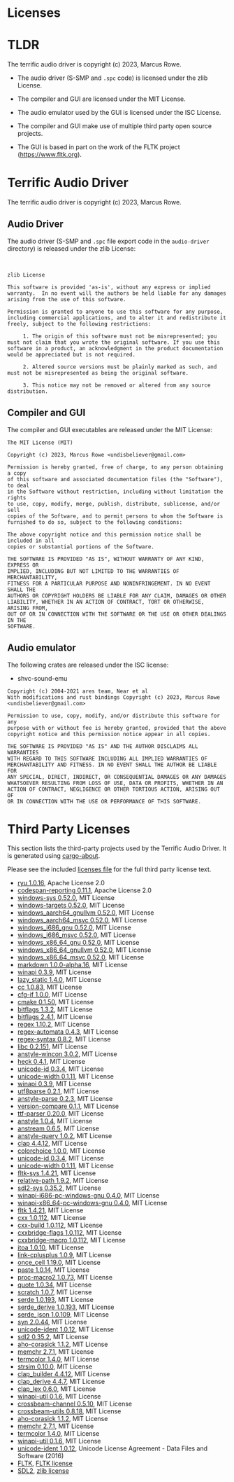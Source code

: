 Licenses
========


TLDR
====

The terrific audio driver is copyright (c) 2023, Marcus Rowe.

 * The audio driver (S-SMP and `.spc` code) is licensed under the zlib License.
 * The compiler and GUI are licensed under the MIT License.
 * The audio emulator used by the GUI is licensed under the ISC License.

 * The compiler and GUI make use of multiple third party open source projects.
 * The GUI is based in part on the work of the FLTK project (https://www.fltk.org).


Terrific Audio Driver
=====================

The terrific audio driver is copyright (c) 2023, Marcus Rowe.


Audio Driver
------------
The audio driver (S-SMP and `.spc` file export code in the `audio-driver` directory) is released under the zlib License:

<br/>

```
zlib License

This software is provided 'as-is', without any express or implied warranty.  In no event will the authors be held liable for any damages arising from the use of this software.

Permission is granted to anyone to use this software for any purpose, including commercial applications, and to alter it and redistribute it freely, subject to the following restrictions:

     1. The origin of this software must not be misrepresented; you must not claim that you wrote the original software. If you use this software in a product, an acknowledgment in the product documentation would be appreciated but is not required.

     2. Altered source versions must be plainly marked as such, and must not be misrepresented as being the original software.

     3. This notice may not be removed or altered from any source distribution.
```


Compiler and GUI
----------------

The compiler and GUI executables are released under the MIT License:

```
The MIT License (MIT)

Copyright (c) 2023, Marcus Rowe <undisbeliever@gmail.com>

Permission is hereby granted, free of charge, to any person obtaining a copy
of this software and associated documentation files (the "Software"), to deal
in the Software without restriction, including without limitation the rights
to use, copy, modify, merge, publish, distribute, sublicense, and/or sell
copies of the Software, and to permit persons to whom the Software is
furnished to do so, subject to the following conditions:

The above copyright notice and this permission notice shall be included in all
copies or substantial portions of the Software.

THE SOFTWARE IS PROVIDED "AS IS", WITHOUT WARRANTY OF ANY KIND, EXPRESS OR
IMPLIED, INCLUDING BUT NOT LIMITED TO THE WARRANTIES OF MERCHANTABILITY,
FITNESS FOR A PARTICULAR PURPOSE AND NONINFRINGEMENT. IN NO EVENT SHALL THE
AUTHORS OR COPYRIGHT HOLDERS BE LIABLE FOR ANY CLAIM, DAMAGES OR OTHER
LIABILITY, WHETHER IN AN ACTION OF CONTRACT, TORT OR OTHERWISE, ARISING FROM,
OUT OF OR IN CONNECTION WITH THE SOFTWARE OR THE USE OR OTHER DEALINGS IN THE
SOFTWARE.
```


Audio emulator
--------------

The following crates are released under the ISC license:
 * shvc-sound-emu


```
Copyright (c) 2004-2021 ares team, Near et al
With modifications and rust bindings Copyright (c) 2023, Marcus Rowe <undisbeliever@gmail.com>

Permission to use, copy, modify, and/or distribute this software for any
purpose with or without fee is hereby granted, provided that the above
copyright notice and this permission notice appear in all copies.

THE SOFTWARE IS PROVIDED "AS IS" AND THE AUTHOR DISCLAIMS ALL WARRANTIES
WITH REGARD TO THIS SOFTWARE INCLUDING ALL IMPLIED WARRANTIES OF
MERCHANTABILITY AND FITNESS. IN NO EVENT SHALL THE AUTHOR BE LIABLE FOR
ANY SPECIAL, DIRECT, INDIRECT, OR CONSEQUENTIAL DAMAGES OR ANY DAMAGES
WHATSOEVER RESULTING FROM LOSS OF USE, DATA OR PROFITS, WHETHER IN AN
ACTION OF CONTRACT, NEGLIGENCE OR OTHER TORTIOUS ACTION, ARISING OUT OF
OR IN CONNECTION WITH THE USE OR PERFORMANCE OF THIS SOFTWARE.
```


Third Party Licenses
====================
This section lists the third-party projects used by the Terrific Audio Driver.
It is generated using [cargo-about](https://embarkstudios.github.io/cargo-about/).

Please see the included [licenses file](licenses.md) for the full third party license text.

  * [ryu 1.0.16](https://github.com/dtolnay/ryu), Apache License 2.0
  * [codespan-reporting 0.11.1](https://github.com/brendanzab/codespan), Apache License 2.0
  * [windows-sys 0.52.0](https://github.com/microsoft/windows-rs), MIT License
  * [windows-targets 0.52.0](https://github.com/microsoft/windows-rs), MIT License
  * [windows_aarch64_gnullvm 0.52.0](https://github.com/microsoft/windows-rs), MIT License
  * [windows_aarch64_msvc 0.52.0](https://github.com/microsoft/windows-rs), MIT License
  * [windows_i686_gnu 0.52.0](https://github.com/microsoft/windows-rs), MIT License
  * [windows_i686_msvc 0.52.0](https://github.com/microsoft/windows-rs), MIT License
  * [windows_x86_64_gnu 0.52.0](https://github.com/microsoft/windows-rs), MIT License
  * [windows_x86_64_gnullvm 0.52.0](https://github.com/microsoft/windows-rs), MIT License
  * [windows_x86_64_msvc 0.52.0](https://github.com/microsoft/windows-rs), MIT License
  * [markdown 1.0.0-alpha.16](https://github.com/wooorm/markdown-rs), MIT License
  * [winapi 0.3.9](https://github.com/retep998/winapi-rs), MIT License
  * [lazy_static 1.4.0](https://github.com/rust-lang-nursery/lazy-static.rs), MIT License
  * [cc 1.0.83](https://github.com/rust-lang/cc-rs), MIT License
  * [cfg-if 1.0.0](https://github.com/alexcrichton/cfg-if), MIT License
  * [cmake 0.1.50](https://github.com/rust-lang/cmake-rs), MIT License
  * [bitflags 1.3.2](https://github.com/bitflags/bitflags), MIT License
  * [bitflags 2.4.1](https://github.com/bitflags/bitflags), MIT License
  * [regex 1.10.2](https://github.com/rust-lang/regex), MIT License
  * [regex-automata 0.4.3](https://github.com/rust-lang/regex/tree/master/regex-automata), MIT License
  * [regex-syntax 0.8.2](https://github.com/rust-lang/regex/tree/master/regex-syntax), MIT License
  * [libc 0.2.151](https://github.com/rust-lang/libc), MIT License
  * [anstyle-wincon 3.0.2](https://github.com/rust-cli/anstyle.git), MIT License
  * [heck 0.4.1](https://github.com/withoutboats/heck), MIT License
  * [unicode-id 0.3.4](https://github.com/Boshen/unicode-id), MIT License
  * [unicode-width 0.1.11](https://github.com/unicode-rs/unicode-width), MIT License
  * [winapi 0.3.9](https://github.com/retep998/winapi-rs), MIT License
  * [utf8parse 0.2.1](https://github.com/alacritty/vte), MIT License
  * [anstyle-parse 0.2.3](https://github.com/rust-cli/anstyle.git), MIT License
  * [version-compare 0.1.1](https://gitlab.com/timvisee/version-compare), MIT License
  * [ttf-parser 0.20.0](https://github.com/RazrFalcon/ttf-parser), MIT License
  * [anstyle 1.0.4](https://github.com/rust-cli/anstyle.git), MIT License
  * [anstream 0.6.5](https://github.com/rust-cli/anstyle.git), MIT License
  * [anstyle-query 1.0.2](https://github.com/rust-cli/anstyle), MIT License
  * [clap 4.4.12](https://github.com/clap-rs/clap), MIT License
  * [colorchoice 1.0.0](https://github.com/rust-cli/anstyle), MIT License
  * [unicode-id 0.3.4](https://github.com/Boshen/unicode-id), MIT License
  * [unicode-width 0.1.11](https://github.com/unicode-rs/unicode-width), MIT License
  * [fltk-sys 1.4.21](https://github.com/fltk-rs/fltk-rs), MIT License
  * [relative-path 1.9.2](https://github.com/udoprog/relative-path), MIT License
  * [sdl2-sys 0.35.2](https://github.com/rust-sdl2/rust-sdl2), MIT License
  * [winapi-i686-pc-windows-gnu 0.4.0](https://github.com/retep998/winapi-rs), MIT License
  * [winapi-x86_64-pc-windows-gnu 0.4.0](https://github.com/retep998/winapi-rs), MIT License
  * [fltk 1.4.21](https://github.com/fltk-rs/fltk-rs), MIT License
  * [cxx 1.0.112](https://github.com/dtolnay/cxx), MIT License
  * [cxx-build 1.0.112](https://github.com/dtolnay/cxx), MIT License
  * [cxxbridge-flags 1.0.112](https://github.com/dtolnay/cxx), MIT License
  * [cxxbridge-macro 1.0.112](https://github.com/dtolnay/cxx), MIT License
  * [itoa 1.0.10](https://github.com/dtolnay/itoa), MIT License
  * [link-cplusplus 1.0.9](https://github.com/dtolnay/link-cplusplus), MIT License
  * [once_cell 1.19.0](https://github.com/matklad/once_cell), MIT License
  * [paste 1.0.14](https://github.com/dtolnay/paste), MIT License
  * [proc-macro2 1.0.73](https://github.com/dtolnay/proc-macro2), MIT License
  * [quote 1.0.34](https://github.com/dtolnay/quote), MIT License
  * [scratch 1.0.7](https://github.com/dtolnay/scratch), MIT License
  * [serde 1.0.193](https://github.com/serde-rs/serde), MIT License
  * [serde_derive 1.0.193](https://github.com/serde-rs/serde), MIT License
  * [serde_json 1.0.109](https://github.com/serde-rs/json), MIT License
  * [syn 2.0.44](https://github.com/dtolnay/syn), MIT License
  * [unicode-ident 1.0.12](https://github.com/dtolnay/unicode-ident), MIT License
  * [sdl2 0.35.2](https://github.com/Rust-SDL2/rust-sdl2), MIT License
  * [aho-corasick 1.1.2](https://github.com/BurntSushi/aho-corasick), MIT License
  * [memchr 2.7.1](https://github.com/BurntSushi/memchr), MIT License
  * [termcolor 1.4.0](https://github.com/BurntSushi/termcolor), MIT License
  * [strsim 0.10.0](https://github.com/dguo/strsim-rs), MIT License
  * [clap_builder 4.4.12](https://github.com/clap-rs/clap), MIT License
  * [clap_derive 4.4.7](https://github.com/clap-rs/clap/tree/master/clap_derive), MIT License
  * [clap_lex 0.6.0](https://github.com/clap-rs/clap/tree/master/clap_lex), MIT License
  * [winapi-util 0.1.6](https://github.com/BurntSushi/winapi-util), MIT License
  * [crossbeam-channel 0.5.10](https://github.com/crossbeam-rs/crossbeam), MIT License
  * [crossbeam-utils 0.8.18](https://github.com/crossbeam-rs/crossbeam), MIT License
  * [aho-corasick 1.1.2](https://github.com/BurntSushi/aho-corasick), MIT License
  * [memchr 2.7.1](https://github.com/BurntSushi/memchr), MIT License
  * [termcolor 1.4.0](https://github.com/BurntSushi/termcolor), MIT License
  * [winapi-util 0.1.6](https://github.com/BurntSushi/winapi-util), MIT License
  * [unicode-ident 1.0.12](https://github.com/dtolnay/unicode-ident), Unicode License Agreement - Data Files and Software (2016)
  * [FLTK](https://www.fltk.org/), [FLTK license](https://www.fltk.org/doc-1.4/license.html)
  * [SDL2](https://libsdl.org/), [zlib license](https://www.libsdl.org/license.php)


